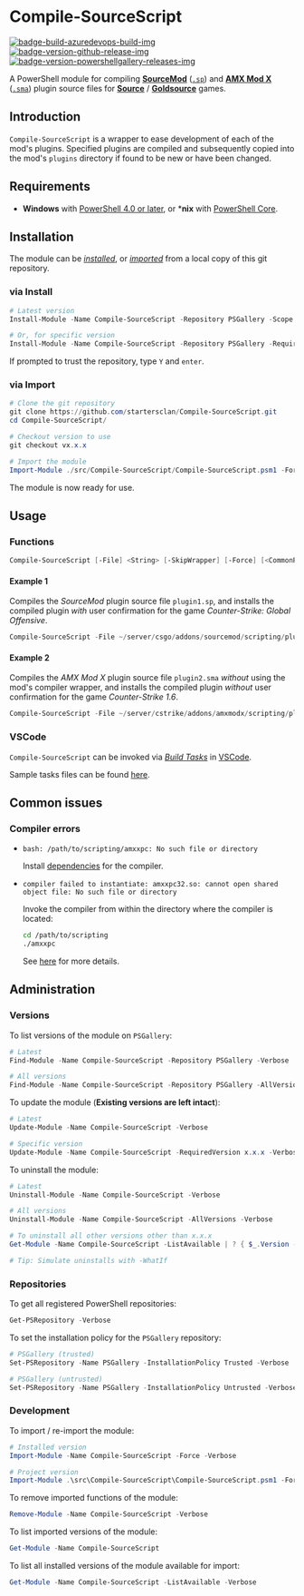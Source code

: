 # Compile-SourceScript

[![badge-build-azuredevops-build-img][]][badge-build-azuredevops-build-src] [![badge-version-github-release-img][]][badge-version-github-release-src] [![badge-version-powershellgallery-releases-img][]][badge-version-powershellgallery-releases-src]

[badge-build-azuredevops-build-img]: https://img.shields.io/azure-devops/build/startersclan/Compile-SourceScript/4/master.svg?label=build&logo=azure-pipelines&style=flat-square
[badge-build-azuredevops-build-src]: https://dev.azure.com/startersclan/Compile-SourceScript/_build?definitionId=4
[badge-version-github-release-img]: https://img.shields.io/github/v/release/startersclan/Compile-SourceScript?style=flat-square
[badge-version-github-release-src]: https://github.com/startersclan/Compile-SourceScript/releases
[badge-version-powershellgallery-releases-img]: https://img.shields.io/powershellgallery/v/Compile-SourceScript?logo=powershell&logoColor=white&label=PSGallery&labelColor=&style=flat-square
[badge-version-powershellgallery-releases-src]: https://www.powershellgallery.com/packages/Compile-SourceScript/

A PowerShell module for compiling [**SourceMod**](https://www.sourcemod.net/) ([`.sp`](https://wiki.alliedmods.net/Compiling_SourceMod_Plugins)) and [**AMX Mod X**](https://www.amxmodx.org/) ([`.sma`](https://wiki.alliedmods.net/Compiling_Plugins_(AMX_Mod_X))) plugin source files for [**Source**](https://developer.valvesoftware.com/wiki/Source) / [**Goldsource**](https://developer.valvesoftware.com/wiki/Goldsource) games.

## Introduction

`Compile-SourceScript` is a wrapper to ease development of each of the mod's plugins. Specified plugins are compiled and subsequently copied into the mod's `plugins` directory if found to be new or have been changed.

## Requirements

- **Windows** with [PowerShell 4.0 or later](https://docs.microsoft.com/en-us/powershell/scripting/install/installing-windows-powershell), or ***nix** with [PowerShell Core](https://github.com/powershell/powershell#-powershell).

## Installation

The module can be [*installed*](#via-install), or [*imported*](#via-import) from a local copy of this git repository.

### via Install

```powershell
# Latest version
Install-Module -Name Compile-SourceScript -Repository PSGallery -Scope CurrentUser -Verbose

# Or, for specific version
Install-Module -Name Compile-SourceScript -Repository PSGallery -RequiredVersion x.x.x -Scope CurrentUser -Verbose
```

If prompted to trust the repository, type `Y` and `enter`.

### via Import

```powershell
# Clone the git repository
git clone https://github.com/startersclan/Compile-SourceScript.git
cd Compile-SourceScript/

# Checkout version to use
git checkout vx.x.x

# Import the module
Import-Module ./src/Compile-SourceScript/Compile-SourceScript.psm1 -Force -Verbose
```

The module is now ready for use.

## Usage

### Functions

```powershell
Compile-SourceScript [-File] <String> [-SkipWrapper] [-Force] [<CommonParameters>]
```

#### Example 1

Compiles the *SourceMod* plugin source file `plugin1.sp`, and installs the compiled plugin *with* user confirmation for the game *Counter-Strike: Global Offensive*.

```powershell
Compile-SourceScript -File ~/server/csgo/addons/sourcemod/scripting/plugin1.sp
```

#### Example 2

Compiles the *AMX Mod X* plugin source file `plugin2.sma` *without* using the mod's compiler wrapper, and installs the compiled plugin *without* user confirmation for the game *Counter-Strike 1.6*.

```powershell
Compile-SourceScript -File ~/server/cstrike/addons/amxmodx/scripting/plugin2.sma -SkipWrapper -Force
```

### VSCode

`Compile-SourceScript` can be invoked via [*Build Tasks*](https://code.visualstudio.com/docs/editor/tasks) in [VSCode](https://code.visualstudio.com/).

Sample tasks files can be found [here](docs/samples/.vscode).

## Common issues

### Compiler errors

* `bash: /path/to/scripting/amxxpc: No such file or directory`

    Install [dependencies](test/scripts/dep/linux/sourcepawn-dependencies.sh) for the compiler.

* `compiler failed to instantiate: amxxpc32.so: cannot open shared object file: No such file or directory`

    Invoke the compiler from within the directory where the compiler is located:

    ```sh
    cd /path/to/scripting
    ./amxxpc
    ```

    See [here](https://forums.alliedmods.net/showthread.php?p=154320) for more details.

## Administration

### Versions

To list versions of the module on `PSGallery`:

```powershell
# Latest
Find-Module -Name Compile-SourceScript -Repository PSGallery -Verbose

# All versions
Find-Module -Name Compile-SourceScript -Repository PSGallery -AllVersions -Verbose
```

To update the module (**Existing versions are left intact**):

```powershell
# Latest
Update-Module -Name Compile-SourceScript -Verbose

# Specific version
Update-Module -Name Compile-SourceScript -RequiredVersion x.x.x -Verbose
```

To uninstall the module:

```powershell
# Latest
Uninstall-Module -Name Compile-SourceScript -Verbose

# All versions
Uninstall-Module -Name Compile-SourceScript -AllVersions -Verbose

# To uninstall all other versions other than x.x.x
Get-Module -Name Compile-SourceScript -ListAvailable | ? { $_.Version -ne 'x.x.x' } | % { Uninstall-Module -Name $_.Name -RequiredVersion $_.Version -Verbose }

# Tip: Simulate uninstalls with -WhatIf
```

### Repositories

To get all registered PowerShell repositories:

```powershell
Get-PSRepository -Verbose
```

To set the installation policy for the `PSGallery` repository:

```powershell
# PSGallery (trusted)
Set-PSRepository -Name PSGallery -InstallationPolicy Trusted -Verbose

# PSGallery (untrusted)
Set-PSRepository -Name PSGallery -InstallationPolicy Untrusted -Verbose
```

### Development

To import / re-import the module:

```powershell
# Installed version
Import-Module -Name Compile-SourceScript -Force -Verbose

# Project version
Import-Module .\src\Compile-SourceScript\Compile-SourceScript.psm1 -Force -Verbose
```

To remove imported functions of the module:

```powershell
Remove-Module -Name Compile-SourceScript -Verbose
```

To list imported versions of the module:

```powershell
Get-Module -Name Compile-SourceScript
```

To list all installed versions of the module available for import:

```powershell
Get-Module -Name Compile-SourceScript -ListAvailable -Verbose
```
